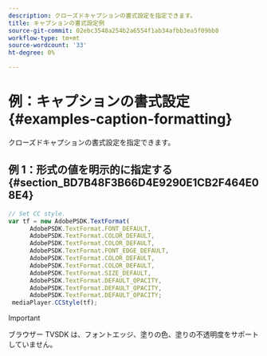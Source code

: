 ```yaml
---
description: クローズドキャプションの書式設定を指定できます。
title: キャプションの書式設定例
source-git-commit: 02ebc3548a254b2a6554f1ab34afbb3ea5f09bb8
workflow-type: tm+mt
source-wordcount: '33'
ht-degree: 0%

---
```


# 例：キャプションの書式設定{#examples-caption-formatting}

クローズドキャプションの書式設定を指定できます。

## 例 1：形式の値を明示的に指定する {#section_BD7B48F3B66D4E9290E1CB2F464E08E4}

```js
// Set CC style. 
var tf = new AdobePSDK.TextFormat( 
      AdobePSDK.TextFormat.FONT_DEFAULT, 
      AdobePSDK.TextFormat.COLOR_DEFAULT, 
      AdobePSDK.TextFormat.COLOR_DEFAULT, 
      AdobePSDK.TextFormat.FONT_EDGE_DEFAULT, 
      AdobePSDK.TextFormat.COLOR_DEFAULT, 
      AdobePSDK.TextFormat.COLOR_DEFAULT, 
      AdobePSDK.TextFormat.SIZE_DEFAULT, 
      AdobePSDK.TextFormat.DEFAULT_OPACITY, 
      AdobePSDK.TextFormat.DEFAULT_OPACITY, 
      AdobePSDK.TextFormat.DEFAULT_OPACITY; 
 mediaPlayer.CCStyle(tf);
```

>[!IMPORTANT]
>
>ブラウザー TVSDK は、フォントエッジ、塗りの色、塗りの不透明度をサポートしていません。
